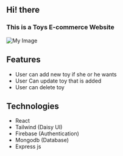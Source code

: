 ## Hi! there 
### This is a Toys E-commerce Website
![My Image](https://i.ibb.co/fntc2yk/Capture.png)

## Features
- User can add new toy if she or he wants
- User Can update toy that is added
- User can delete toy

## Technologies
- React
- Tailwind (Daisy UI)
- Firebase (Authentication)
- Mongodb (Database)
- Express js
